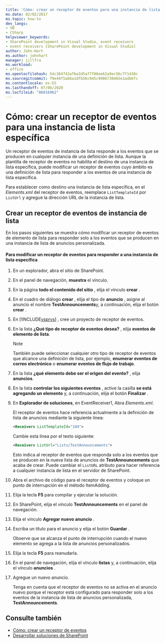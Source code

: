 ```yaml
---
title: 'Cómo: crear un receptor de eventos para una instancia de lista específica | Microsoft Docs'
ms.date: 02/02/2017
ms.topic: how-to
dev_langs:
- VB
- CSharp
helpviewer_keywords:
- SharePoint development in Visual Studio, event receivers
- event receivers [SharePoint development in Visual Studio]
author: John-Hart
ms.author: johnhart
manager: jillfra
ms.workload:
- office
ms.openlocfilehash: 54c384742afba3d5af7f08ee62a9ec56c7f1438c
ms.sourcegitcommit: f9e44f5ab6a1dfb56c945c9986730465e1adb6fc
ms.contentlocale: es-ES
ms.lasthandoff: 07/06/2020
ms.locfileid: "86016962"
---
```

# <a name="how-to-create-an-event-receiver-for-a-specific-list-instance"></a>Cómo: crear un receptor de eventos para una instancia de lista específica
  Un receptor de eventos de instancia de lista responde a los eventos que se producen en cualquier instancia de una definición de lista. Aunque la plantilla de receptor de eventos no habilita el destino de una instancia de lista específica, puede modificar un receptor de eventos cuyo ámbito es una definición de lista para responder a los eventos de una instancia de lista específica.

 Para establecer como destino una instancia de lista específica, en el *Elements.xml* del receptor de eventos, reemplace `ListTemplateId` por `ListUrl` y agregue la dirección URL de la instancia de lista.

## <a name="create-a-list-instance-event-receiver"></a>Crear un receptor de eventos de instancia de lista
 En los pasos siguientes se muestra cómo modificar un receptor de eventos de elemento de lista para responder solo a los eventos que se producen en una instancia de lista de anuncios personalizada.

#### <a name="to-modify-an-event-receiver-to-respond-to-a-specific-list-instance"></a>Para modificar un receptor de eventos para responder a una instancia de lista específica

1. En un explorador, abra el sitio de SharePoint.

2. En el panel de navegación, **muestra** el vínculo.

3. En la página **todo el contenido del sitio** , elija el vínculo **crear** .

4. En el cuadro de diálogo **crear** , elija el tipo de **anuncio** , asigne al anuncio el nombre **TestAnnouncements**y, a continuación, elija el botón **crear** .

5. En [!INCLUDE[vsprvs](../sharepoint/includes/vsprvs-md.md)] , cree un proyecto de receptor de eventos.

6. En la lista **¿Qué tipo de receptor de eventos desea?** , elija **eventos de elemento de lista**.

    > [!NOTE]
    > También puede seleccionar cualquier otro tipo de receptor de eventos que alcance una definición de lista, por ejemplo, **enumerar eventos de correo electrónico** o **enumerar eventos de flujo de trabajo**.

7. En la lista **¿qué elemento debe ser el origen del evento?** , elija **anuncios**.

8. En la lista **controlar los siguientes eventos** , active la casilla **se está agregando un elemento** y, a continuación, elija el botón **Finalizar** .

9. En **Explorador de soluciones**, en EventReceiver1, Abra *Elements.xml*.

     El receptor de eventos hace referencia actualmente a la definición de lista de anuncios mediante la siguiente línea:

    ```xml
    <Receivers ListTemplateId="104">
    ```

     Cambie esta línea por el texto siguiente:

    ```xml
    <Receivers ListUrl="Lists/TestAnnouncements">
    ```

     Esto indica al receptor de eventos que responda solo a los eventos que se producen en la nueva lista de anuncios de **TestAnnouncements** que acaba de crear. Puede cambiar el `ListURL` atributo para hacer referencia a cualquier instancia de lista en el servidor de SharePoint.

10. Abra el archivo de código para el receptor de eventos y coloque un punto de interrupción en el método ItemAdding.

11. Elija la tecla **F5** para compilar y ejecutar la solución.

12. En SharePoint, elija el vínculo **TestAnnouncements** en el panel de navegación.

13. Elija el vínculo **Agregar nuevo anuncio** .

14. Escriba un título para el anuncio y elija el botón **Guardar** .

     Observe que se alcanza el punto de interrupción cuando el nuevo elemento se agrega a la lista de anuncios personalizados.

15. Elija la tecla **F5** para reanudarla.

16. En el panel de navegación, elija el vínculo **listas** y, a continuación, elija el vínculo **anuncios** .

17. Agregue un nuevo anuncio.

     Tenga en cuenta que el receptor de eventos no se activa en el anuncio nuevo porque el receptor está configurado para responder solo a los eventos de la instancia de lista de anuncios personalizada, **TestAnnouncements**.

## <a name="see-also"></a>Consulte también
- [Cómo: crear un receptor de eventos](../sharepoint/how-to-create-an-event-receiver.md)
- [Desarrollar soluciones de SharePoint](../sharepoint/developing-sharepoint-solutions.md)
